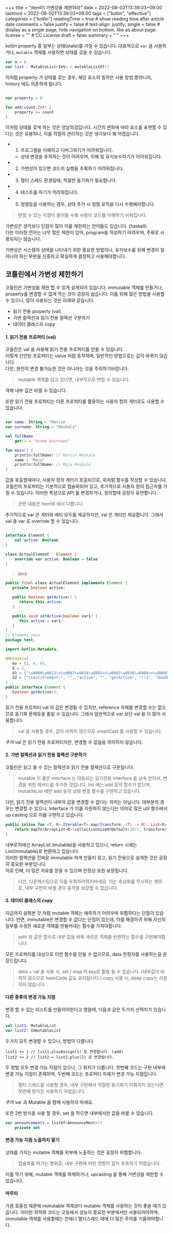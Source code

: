 +++
title = "item01 가변성을 제한하라"
date = 2022-08-02T13:39:03+09:00
lastmod = 2022-08-02T13:39:03+09:00
tags = ["kotlin", "effective"] 
categories = ["kotlin"] 
readingTime = true # show reading time after article date 
comments = false 
justify = false # text-align: justify; 
single = false # display as a single page, hide navigation on bottom, like as about page. 
license = "" # CC License 
draft = false 
summary = " "
+++

kotlin property 중 일부는 상태(state)를 가질 수 있습니다. 
대표적으로 `var` 을 사용하거나, `mutable` 객체를 사용하면 상태를 갖을 수 있습니다.

```kotlin
var a = 0
var list : MutableList<Int> = mutableListOf()
```

이처럼 property 가 상태를 갖는 경우, 해당 요소의 동작은 사용 방법 뿐아니라, history 에도 의존하게 됩니다.

```kotlin

var property = 0

fun add(count:Int) {
    property += count
}
```

이처럼 상태를 갖게 하는 것은 양날의검입니다. 시간의 변화에 따라 요소를 표현할 수 있다는 것은 유용하나, 이를 적절히 관리하는 것은 생각보다 꽤 어렵습니다.

- 1. 프로그램을 이해하고 디버그하기가 어려워집니다. 
  - 상태 변경을 추적하는 것이 어려우며, 이해 및 유지보수하기가 어려워집니다.
- 2. 가변성이 있으면 코드의 실행을 추록하기 어려워집니다. 
- 3. 멀티 스레드 환경일때, 적절한 동기화가 필요합니다.
- 4. 테스트를 하기가 어려워집니다.
- 5. 정렬등을 사용하는 경우, 상태 추가 시 정렬 로직을 다시 수행해야합니다.

> 변할 수 있는 지점이 줄어들 수록 사람이 코드를 이해하기 쉬워집니다.

가변성은 생각보다 단점이 많아 이를 제한하는 언어들도 있습니다. (haskell)   
다만 이러한 언어는 너무 많은 제한이 있어, program을 작성하기 어려우며, 주류로 사용되지는 않습니다.   

가변성은 시스템의 상태를 나타내기 위한 중요한 방법이나, 유지보수를 위해 변경이 일어나야 하는 부분을 신중하고 확실하게 결정하고 사용해야합니다.


## 코틀린에서 가변성 제한하기

코틀린은 가변성을 제한 할 수 있게 설계되어 있습니다. immutable 객체를 만들거나, property를 변경할 수 없게 막는 것이 굉장히 쉽습니다.
이를 위해 많은 방법을 사용할 수 있으나, 많이 사용되는 것은 아래와 같습니다.

- 읽기 전용 property (val)
- 가변 컬렉션과 읽기 전용 컬렉션 구분하기
- 데이터 클래스의 copy 


#### 1. 읽기 전용 프로퍼티 (val)

코틀린은 val 을 사용해 읽기 전용 프로퍼티를 만들 수 있습니다.   
이렇게 선언된 프로퍼티는 value 처럼 동작하며, 일반적인 방법으로는 값이 바뀌지 않습니다.   
다만, 완전히 변경 불가능한 것은 아니라는 것을 주의하기바랍니다. 

> mutable 객체를 담고 있다면, 내부적으로 변할 수 있습니다. 

객체 내부 값은 바뀔 수 있습니다.   

또한 읽기 전용 프로퍼티는 다른 프로퍼티를 활용하는 사용자 정의 게터로도 사용할 수 있습니다.

```kotlin

var name: String = "Marcin
var surname: String = "Moskala"

val fullName 
    get() = "$name $surname"

fun main() {
    println(fullName) // Marcin Moskala
    name = "Maja"
    println(fullName) // Maja Moskala
}
```

값을 호출할때마다, 사용자 정의 게터가 호출되므로, 위처럼 함수를 작성할 수 있습니다.
코틀린의 프로퍼티는 기본적으로 캡슐화되어 있고, 추가적으로 사용자 정의 접근자를 가질 수 있습니다. 이러한 특성으로 API 를 변경하거나, 정의할때 굉장히 유연합니다. 

> 관련 내용은 Item16 에서 다릅니다.

추가적으로 var 은 게터와 세터 모두를 제공하지만, val 은 게터만 재공합니다.
그래서 val 을 var 로 override 할 수 있습니다.

```kotlin

interface Element {
    val active: Boolean
}

class ActualElemnet : Element {
    override var active: Boolean = false
}
```

> java 

```java
public final class ActualElemnet implements Element {
   private boolean active;

   public boolean getActive() {
      return this.active;
   }

   public void setActive(boolean var1) {
      this.active = var1;
   }
}
// Element.java
package test;

import kotlin.Metadata;

@Metadata(
   mv = {1, 6, 0},
   k = 1,
   d1 = {"\u0000\u0012\n\u0002\u0018\u0002\n\u0002\u0010\u0000\n\u0000\n\u0002\u0010\u000b\n\u0002\b\u0003\bf\u0018\u00002\u00020\u0001R\u0012\u0010\u0002\u001a\u00020\u0003X¦\u0004¢\u0006\u0006\u001a\u0004\b\u0004\u0010\u0005¨\u0006\u0006"},
   d2 = {"Ltest/Element;", "", "active", "", "getActive", "()Z", "dashBoard"}
)
public interface Element {
   boolean getActive();
}
```

읽기 전용 프로퍼티 val 의 값은 변경될 수 있지만, reference 자체를 변경할 수는 없으므로 동기화 문제등을 줄일 수 있습니다.
그래서 일반적으로 var 보단 val 을 더 많이 사용합니다.

> val 을 사용할 경우, 값이 바뀌지 않으므로 smartCast 를 사용할 수 있습니다.

*주의* val 은 읽기 전용 프로퍼티지만, 변경할 수 없음을 의미하지 않습니다.

#### 2. 가변 컬렉션과 읽기 전용 컬렉션 구분하기

코틀린은 읽고 쓸 수 있는 컬렉션과 읽기 전용 컬렉션으로 구분됩니다.

> mutable 이 붙은 interface 는 대응되는 읽기전용 interface 를 상속 받아서, 변경을 위한 메서드를 추가한 것입니다.
> list 에는 add 등의 함수가 없으며, mutableList 에만 add 등의 상태 변경 함수를 구현하고 있습니다.

다만, 읽기 전용 컬렉션이 내부의 값을 변경할 수 없다는 의미는 아닙니다.
대부분의 경우는 변경할 수 있으나, Interface 가 이를 지원하지 않는다는 의미로 많은 util 함수에서 up casting 으로 이를 구현하고 있습니다.


```kotlin
public inline fun <T, R> Iterable<T>.map(transform: (T) -> R): List<R> {
    return mapTo(ArrayList<R>(collectionSizeOrDefault(10)), transform)
}
```

내부로직에선 ArrayList (mutable)을 사용하고 있으나, return 시에는 List(immutable)로 반환하고 있습니다.   
이러한 컬렉션을 진짜로 immutable 하게 만들지 않고, 읽기 전용으로 설계한 것은 굉장히 중요한 부분입니다.    
이로 인해, 더 많은 자유를 얻을 수 있으며 안정성 또한 보장됩니다.   

> 다만, 다운캐스팅으로 이를 우회하려하지마세요. 이는 추상화를 무시하는 행위로, 내부 구현이 바뀔 경우 동작을 보장할 수 없습니다.


#### 3. 데이터 클래스의 copy 

지금까지 살펴본 것 처럼 mutable 객체는 예측하기 어려우며 위험하다는 단점이 있습니다. 반면, immutable은 변경할 수 없다는 단점이 있는데, 이를 해결하귀 위해 자신의 일부를 수정한 새로운 객체를 만들어내는 함수를 가져야합니다.

> with 와 같은 함수로 내부 값을 바꿔 새로운 객체를 반환하는 함수를 구현해야합니다.

모든 프로퍼티를 대상으로 이런 함수를 만들 수 없으므로, data 한정자를 사용하는걸 권장드립니다.

> data + val 을 사용 시, set / map 의 key로 활용 될 수 있습니다. (내부값이 바뀌지 않으므로 hashCode 값도 유지됩니다.)
> copy 사용 시, deep copy는 지원히지 않습니다.

#### 다른 종류의 변경 가능 지점 

변경 할 수 있는 리스트를 만들어야한다고 했을때, 다음과 같은 두가지 선택지가 있습니다.

```kotlin
val list1: MutableList
var list2: ImmutableList 
```

두가지 모두 변경할 수 있으나, 방법이 다릅니다.

```
list1 += 1 // list1.plusAssign(1) 로 변경됩니다. (add)
list2 += 2 // list2 = list2.plus(2) 로 변경됩니다.
```

두 방법 모두 변경 가능 지점이 있으나, 그 위치가 다릅니다.
첫번째 코드는 구현 내부에 변경 가능 지점이 존재하며, 두번째 코드는 프로퍼티 자체가 변경 가능 지점입니다.

> 멀티 스레드를 사용할 경우, 내부 구현에서 적절한 동기화가 이뤄지지 않는다면 첫번째 방식은 사용하기 어렵습니다.

*주의* var 과 Mutable 을 함께 사용하지 마세요. 

또한 2번 방식을 사용 할 경우, set 을 막으면 내부에서만 값을 바꿀 수 있습니다.

```kotlin
var announcements = listOf<AnnounceMent>()
    private set
```

#### 변경 가능 지점 노출하지 말기 

상태를 가지는 mutable 객체를 외부에 노출하는 것은 굉장히 위험합니다.

> 캡슐화를 어기는 행위로, 내부 구현에 어떤 영향이 갈지 추측하기 어렵습니다.

이를 막기 위해, mutable 객체를 복제하거나, upcasting 을 통해 가변성을 제한할 수 있습니다.

#### 마무리 

가끔 효율성 때문에 immutable 객체보다 mutable 객체를 사용하는 것이 좋을 때가 있습니다.
이러한 최적화 코드는 코등에서 성능이 중요한 부분에서만 사용되어야하며, immutable 객체를 사용할때는 언제나 멀티스레드 때에 더 많은 주의를 기율여야합니다.

